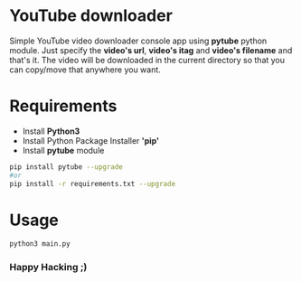 # YouTube downloader
Simple YouTube video downloader console app using **pytube** python module. Just specify the **video's url**, **video's itag** and **video's filename** and that's it. The video will be downloaded in the current directory so that you can copy/move that anywhere you want.

# Requirements
- Install **Python3**
- Install Python Package Installer **'pip'**
- Install **pytube** module
```bash
pip install pytube --upgrade
#or
pip install -r requirements.txt --upgrade
```

# Usage
```bash
python3 main.py
```

### Happy Hacking ;)